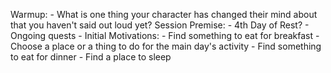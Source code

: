 Warmup:
	- What is one thing your character has changed their mind about that you haven't said out loud yet?
Session Premise:
	- 4th Day of Rest?
	- Ongoing quests
		- 
Initial Motivations:
	- Find something to eat for breakfast
	- Choose a place or a thing to do for the main day's activity
	- Find something to eat for dinner
	- Find a place to sleep

